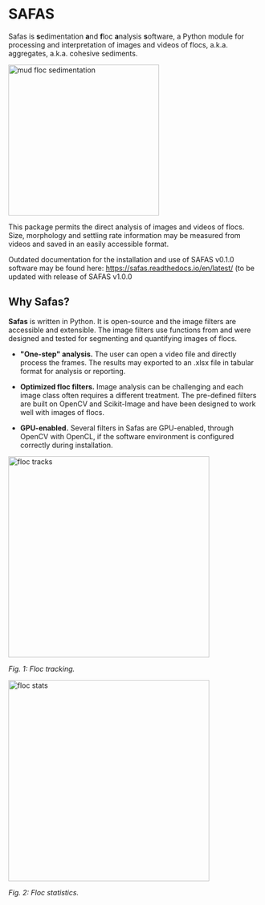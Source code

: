 # SAFAS 

Safas is **s**edimentation **a**nd **f**loc **a**nalysis **s**oftware, a Python module for processing and interpretation of images and videos of flocs, a.k.a. aggregates, a.k.a. cohesive sediments.

<img alt="mud floc sedimentation" src="../img/safas.jpg" width="300">

This package permits the direct analysis of images and videos of flocs. Size, morphology and settling rate information may be measured from videos and saved in an easily accessible format.

Outdated documentation for the installation and use of SAFAS v0.1.0 software may be found here: https://safas.readthedocs.io/en/latest/ (to be updated with release of SAFAS v1.0.0

## Why Safas?
**Safas** is written in Python. It is open-source and the image filters are accessible and extensible. The image filters use functions from  and were designed and tested for segmenting and quantifying images of flocs.

* **"One-step" analysis.** The user can open a video file and directly process the frames. The results may exported to an .xlsx file in tabular format for analysis or reporting.

* **Optimized floc filters.** Image analysis can be challenging and each image class often requires a different treatment. The pre-defined filters are built on OpenCV and Scikit-Image and have been designed to work well with images of flocs.

* **GPU-enabled.** Several filters in Safas are GPU-enabled, through OpenCV with OpenCL, if the software environment is configured correctly during installation.

<img align="center" src="../img/tracking.png" alt="floc tracks" width="400">

*Fig. 1: Floc tracking.*

<img align="center" src="../img/vel_size.png" alt="floc stats" width="400">

*Fig. 2: Floc statistics.*

